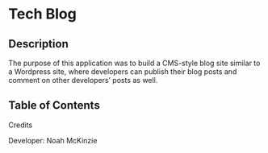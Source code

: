 # Tech Blog

## Description

The purpose of this application was to build a CMS-style blog site similar to a Wordpress site, where developers can publish their blog posts and comment on other developers’ posts as well.

## Table of Contents

Credits

Developer: Noah McKinzie